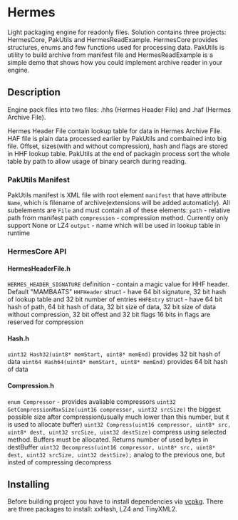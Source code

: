# Hermes

Light packaging engine for readonly files. Solution contains three projects: HermesCore, PakUtils and HermesReadExample.
HermesCore provides structures, enums and few functions used for processing data. PakUtils is utility to build archive from manifest file and HermesReadExample is a simple demo that shows how you could implement archive reader in your engine.

## Description

Engine pack files into two files: .hhs (Hermes Header File) and .haf (Hermes Archive File).

Hermes Header File contain lookup table for data in Hermes Archive File. HAF file is plain data processed earlier by PakUtils and combained into big file. Offset, sizes(with and without compression), hash and flags are stored in HHF lookup table. PakUtils at the end of packagin process sort the whole table by path to allow usage of binary search during reading.

### PakUtils Manifest
PakUtils manifest is XML file with root element `manifest` that have attribute `Name`, which is filename of archive(extensions will be added automaticly). All subelements are `File` and must contain all of these elements:
`path` - relative path from manifest path
`compression` - compression method. Currently only support None or LZ4
`output` - name which will be used in lookup table in runtime

### HermesCore API
#### HermesHeaderFile.h
`HERMES_HEADER_SIGNATURE` definition - contain a magic value for HHF header. Default "MAMBAATS"
`HHFHeader` struct - have 64 bit signature, 32 bit hash of lookup table and 32 bit number of entries
`HHFEntry` struct - have 64 bit hash of path, 64 bit hash of data, 32 bit size of data, 32 bit size of data without compression, 32 bit offest and 32 bit flags
16 bits in flags are reserved for compression

#### Hash.h
`uint32 Hash32(uint8* memStart, uint8* memEnd)` provides 32 bit hash of data
`uint64 Hash64(uint8* memStart, uint8* memEnd)` provides 64 bit hash of data

#### Compression.h
`enum Compressor` - provides avaliable compressors
`uint32 GetCompressionMaxSize(uint16 compressor, uint32 srcSize)` the biggest possible size after compression(usually much lower than this number, but it is used to allocate buffer)
`uint32 Compress(uint16 compressor, uint8* src, uint8* dest, uint32 srcSize, uint32 destSize)` compress using selected method. Buffers must be allocated. Returns number of used bytes in destBuffer
`uint32 Decompress(uint16 compressor, uint8* src, uint8* dest, uint32 srcSize, uint32 destSize);` analog to the previous one, but insted of compressing decompress


## Installing
Before building project you have to install dependencies via [vcpkg](https://github.com/microsoft/vcpkg). There are three packages to install: xxHash, LZ4 and TinyXML2.
